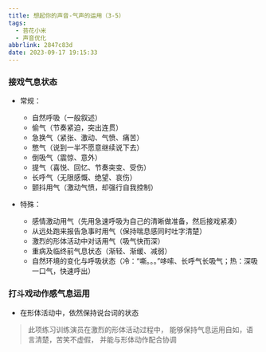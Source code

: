 ```yaml
---
title: 想起你的声音-气声的运用（3-5）
tags:
  - 苔花小米
  - 声音优化
abbrlink: 2847c83d
date: 2023-09-17 19:15:33
---
```


### 接戏气息状态

- 常规：
  - 自然呼吸（一般叙述）
  - 偷气（节奏紧迫，突出连贯）
  - 急换气（紧张、激动、气愤、痛苦）
  - 憋气（说到一半不愿意继续说下去）
  - 倒吸气（震惊、意外）
  - 提气（喜悦、回忆、节奏突变、受伤）
  - 长呼气（无限感慨、绝望、哀伤）
  - 颤抖用气（激动气愤，却强行自我控制）

- 特殊：
  - 感情激动用气（先用急速呼吸为自己的清晰做准备，然后接戏紧凑）
  - 从远处跑来报告急事时用气（保持喘息感同时吐字清楚）
  - 激烈的形体活动中对话用气（吸气快而深）
  - 重病及临终前气息状态（渐轻、渐缓、减弱）
  - 自然环境的变化与呼吸状态（冷：“嘶。。。”哆嗦、长呼气长吸气；热：深吸一口气，快速呼出）

### 打斗戏动作感气息运用

- 在形体活动中，依然保持说台词的状态

> 此项练习训练演员在激烈的形体活动过程中，
> 能够保持气息运用自如，语言清楚，苦笑不虚假，
> 并能与形体动作配合协调
